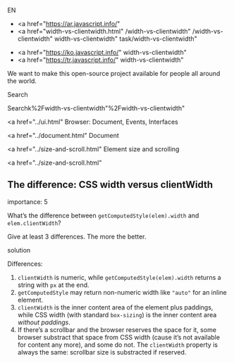 EN

-   <a href="https://ar.javascript.info/"
-   <a href="width-vs-clientwidth.html"
    /width-vs-clientwidth"
    /width-vs-clientwidth"
    width-vs-clientwidth"
    task/width-vs-clientwidth"

<!-- -->

-   <a href="https://ko.javascript.info/"
    width-vs-clientwidth"
-   <a href="https://tr.javascript.info/"
    width-vs-clientwidth"

We want to make this open-source project available for people all around the world.

Search

Searchk%2Fwidth-vs-clientwidth"%2Fwidth-vs-clientwidth" </a>

<a href="../ui.html" Browser: Document, Events, Interfaces</span></a>

<a href="../document.html" Document</span></a>

<a href="../size-and-scroll.html" Element size and scrolling</span></a>

<a href="../size-and-scroll.html"

## The difference: CSS width versus clientWidth

<span class="task__importance" title="How important is the task, from 1 to 5">importance: 5</span>

What’s the difference between `getComputedStyle(elem).width` and `elem.clientWidth`?

Give at least 3 differences. The more the better.

solution

Differences:

1.  `clientWidth` is numeric, while `getComputedStyle(elem).width` returns a string with `px` at the end.
2.  `getComputedStyle` may return non-numeric width like `"auto"` for an inline element.
3.  `clientWidth` is the inner content area of the element plus paddings, while CSS width (with standard `box-sizing`) is the inner content area _without paddings_.
4.  If there’s a scrollbar and the browser reserves the space for it, some browser substract that space from CSS width (cause it’s not available for content any more), and some do not. The `clientWidth` property is always the same: scrollbar size is substracted if reserved.
